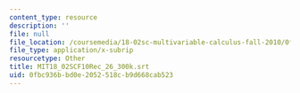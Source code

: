 ```yaml
---
content_type: resource
description: ''
file: null
file_location: /coursemedia/18-02sc-multivariable-calculus-fall-2010/0fbc936bbd0e2052518cb9d668cab523_MIT18_02SCF10Rec_26_300k.srt
file_type: application/x-subrip
resourcetype: Other
title: MIT18_02SCF10Rec_26_300k.srt
uid: 0fbc936b-bd0e-2052-518c-b9d668cab523
---
```

